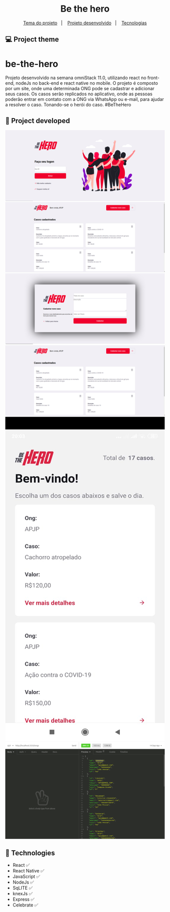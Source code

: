 
<h1 align="center"> 
	Be the hero
</h1>

<p align="center">
  <a href="#-project-theme">Tema do projeto</a>&nbsp;&nbsp;&nbsp;|&nbsp;&nbsp;&nbsp;
 <a href="#construction-project-developed">Projeto desenvolvido</a>&nbsp;&nbsp;&nbsp;|&nbsp;&nbsp;&nbsp;
  <a href="#pushpin-technologies">Tecnologias</a>

</p>



## 💻 Project theme

# be-the-hero
Projeto desenvolvido na semana omniStack 11.0, utilizando react no front-end, nodeJs no back-end e react native no mobile. O projeto é composto por um site, onde uma determinada ONG pode se cadastrar e adicionar seus casos. Os casos serão replicados no aplicativo, onde as pessoas poderão entrar em contato com a ONG via WhatsApp ou e-mail, para ajudar a resolver o caso. Tonando-se o herói do caso.    #BeTheHero


## :construction: Project developed

<p align="center">
	
	
 <img   src="https://github.com/Viniciusdevti/be-the-hero/blob/master/assets/front-home.png">
 <img   src="https://github.com/Viniciusdevti/be-the-hero/blob/master/assets/profile-front.png">
  <img   src="https://github.com/Viniciusdevti/be-the-hero/blob/master/assets/new-case-home.png">
 <img   src=" https://github.com/Viniciusdevti/be-the-hero/blob/master/assets/profile-front.png">
 <img   src="https://github.com/Viniciusdevti/be-the-hero/blob/master/assets/mobile-2.jpeg">
 <img   src="https://github.com/Viniciusdevti/be-the-hero/blob/master/assets/Captura%20de%20tela%20de%202020-06-17%2020-12-24.png">

</p>

## :pushpin: Technologies

* React  :white_check_mark:
* React Native :white_check_mark:
* JavaScript :white_check_mark:
* NodeJs :white_check_mark:
* SqLITE :white_check_mark:
* knexJs :white_check_mark:
* Express :white_check_mark:
* Celebrate :white_check_mark:




